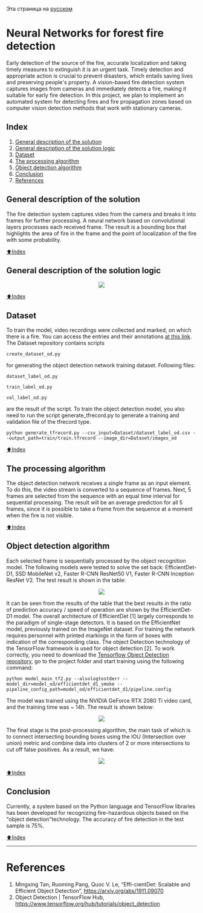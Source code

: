 Эта страница на [русском](./README-RU.md)

# Neural Networks for forest fire detection
<p> Early detection of the source of the fire, accurate localization and taking timely measures to extinguish it is an urgent task. Timely detection and appropriate action is crucial to prevent disasters, which entails saving lives and preserving people's property. </>
A vision-based fire detection system captures images from cameras and immediately detects a fire, making it suitable for early fire detection. In this project, we plan to implement an automated system for detecting fires and fire propagation zones based on computer vision detection methods that work with stationary cameras.
  
## Index
1. [General description of the solution](#general-description-of-the-solution)
2. [General description of the solution logic](#general-description-of-the-solution-logic)
3. [Dataset](#dataset)
4. [The processing algorithm](#the-processing-algorithm)
5. [Object detection algorithm](#object-detection-algorithm)
6. [Conclusion](#conclusion)
7. [References](#references)

## General description of the solution
The fire detection system captures video from the camera and breaks it into frames for further processing. A neural network based on convolutional layers processes each received frame. The result is a bounding box that highlights the area of fire in the frame and the point of localization of the fire with some probability.

[:arrow_up:Index](#index)

## General description of the solution logic
<p align="center">
  <img src="https://github.com/Vladislav26Laptev/Smoke_detection/blob/main/data/Scheme-eng.png">
</>

[:arrow_up:Index](#index)

## Dataset
To train the model, video recordings were collected and marked, on which there is a fire. You can access the entries and their annotations [at this link](http://yadi.sk/d/DACCsm_-FbeYmQ?w=1).
The Dataset repository contains scripts
 ````
 create_dataset_od.py
 ````
for generating the object detection network training dataset.
Following files:
 ````
 dataset_label_od.py
 ````
 ````
 train_label_od.py
 ````
 ````
 val_label_od.py
 ````
are the result of the script. To train the object detection model, you also need to run the script generate_tfrecord.py to generate a training and validation file of the tfrecord type.
````
python generate_tfrecord.py --csv_input=Dataset/dataset_label_od.csv --output_path=train/train.tfrecord --image_dir=Dataset/images_od
````

[:arrow_up:Index](#index)

## The processing algorithm
The object detection network receives a single frame as an input element. To do this, the video stream is converted to a sequence of frames. Next, 5 frames are selected from the sequence with an equal time interval for sequential processing. The result will be an average prediction for all 5 frames, since it is possible to take a frame from the sequence at a moment when the fire is not visible.

[:arrow_up:Index](#index)

## Object detection algorithm
Each selected frame is sequentially processed by the object recognition model. The following models were tested to solve the set back: EfficientDet-D1, SSD MobileNet v2, Faster R-CNN ResNet50 V1, Faster R-CNN Inception ResNet V2. 
The test result is shown in the table:

 <p align="center">
  <img src="https://github.com/Vladislav26Laptev/Smoke_detection/blob/main/data/Model.png">
</p>
 
It can be seen from the results of the table that the best results in the ratio of prediction accuracy / speed of operation are shown by the EfficientDet-D1 model. The overall architecture of EfficientDet [1] largely corresponds to the paradigm of single-stage detectors. It is based on the EfficientNet model, previously trained on the ImageNet dataset. For training the network requires personnel with printed markings in the form of boxes with indication of the corresponding class.
The object Detection technology of the TensorFlow framework is used for object detection [2]. To work correctly, you need to download the [Tensorflow Object Detection repository](https://github.com/tensorflow/models/tree/master/research/object_detection), go to the project folder and start training using the following command:
````
python model_main_tf2.py --alsologtostderr --model_dir=model_od/efficientdet_d1_smoke --pipeline_config_path=model_od/efficientdet_d1/pipeline.config
````
The model was trained using the NVIDIA GeForce RTX 2080 Ti video card, and the training time was ~ 14h. The result is shown below:
<p align="center">
  <img src="https://github.com/Vladislav26Laptev/Smoke_detection/blob/main/data/Res_1.png">
</>
 
The final stage is the post-processing algorithm, the main task of which is to connect intersecting bounding boxes using the IOU (Intersection over union) metric and combine data into clusters of 2 or more intersections to cut off false positives. As a result, we have:
 
 <p align="center">
  <img src="https://github.com/Vladislav26Laptev/Smoke_detection/blob/main/data/Res_2.png">
</>
 
[:arrow_up:Index](#index)

## Conclusion
Currently, a system based on the Python language and TensorFlow libraries has been developed for recognizing fire-hazardous objects based on the "object detection"technology. The accuracy of fire detection in the test sample is 75%.

[:arrow_up:Index](#index)

____
# References
1. Mingxing Tan, Ruoming Pang, Quoc V. Le, “Effi-cientDet: Scalable and Efficient Object Detection”, https://arxiv.org/abs/1911.09070
2. Object Detection | TensorFlow Hub, https://www.tensorflow.org/hub/tutorials/object_detection
